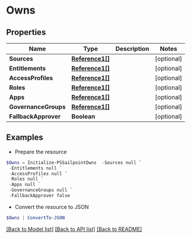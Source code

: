 # Owns
## Properties

Name | Type | Description | Notes
------------ | ------------- | ------------- | -------------
**Sources** | [**Reference1[]**](Reference1.md) |  | [optional] 
**Entitlements** | [**Reference1[]**](Reference1.md) |  | [optional] 
**AccessProfiles** | [**Reference1[]**](Reference1.md) |  | [optional] 
**Roles** | [**Reference1[]**](Reference1.md) |  | [optional] 
**Apps** | [**Reference1[]**](Reference1.md) |  | [optional] 
**GovernanceGroups** | [**Reference1[]**](Reference1.md) |  | [optional] 
**FallbackApprover** | **Boolean** |  | [optional] 

## Examples

- Prepare the resource
```powershell
$Owns = Initialize-PSSailpointOwns  -Sources null `
 -Entitlements null `
 -AccessProfiles null `
 -Roles null `
 -Apps null `
 -GovernanceGroups null `
 -FallbackApprover false
```

- Convert the resource to JSON
```powershell
$Owns | ConvertTo-JSON
```

[[Back to Model list]](../README.md#documentation-for-models) [[Back to API list]](../README.md#documentation-for-api-endpoints) [[Back to README]](../README.md)

